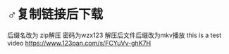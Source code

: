 # ♂复制链接后下载
后缀名改为 zip解压 密码为wzx123 解压后文件后缀改为mkv播放
this is a test video https://www.123pan.com/s/FCYuVv-ghK7H
